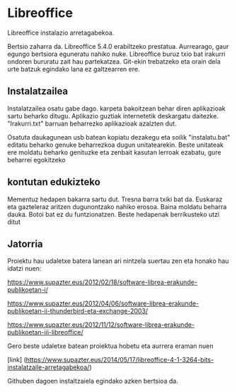 # Libreoffice

Libreoffice instalazio arretagabekoa.

Bertsio zaharra da. Libreoffice 5.4.0 erabiltzeko prestatua. Aurrearago, gaur egungo bertsiora eguneratu nahiko nuke. Libreoffice buruz txio bat irakurri ondoren bururatu zait hau partekatzea. Git-ekin trebatzeko eta orain dela urte batzuk egindako lana ez galtzearren ere.

## Instalatzailea

Instalatzailea osatu gabe dago. karpeta bakoitzean behar diren aplikazioak sartu beharko ditugu. Aplikazio guztiak internetetik deskargatu daitezke. "Irakurri.txt" barruan beharrezko aplikazioak azalzten dut.

Osatuta daukagunean usb batean kopiatu dezakegu eta soilik "instalatu.bat" editatu beharko genuke beharrezkoa dugun unitatearekin. Beste unitateak ere moldatu beharko genituzke eta zenbait kasutan lerroak ezabatu, gure beharrei egokitzeko

## kontutan edukizteko

Mementuz hedapen bakarra sartu dut. Tresna barra txiki bat da. Euskaraz eta gazteleraz aritzen dugunontzako nahiko erosoa. Baina moldatu beharra dauka. Botoi bat ez du funtzionatzen. Beste hedapenak berrikusteko utzi ditut

## Jatorria

Proiektu hau udaletxe batera lanean ari nintzela suertau zen eta honako hau idatzi nuen:

https://www.supazter.eus/2012/02/18/software-librea-erakunde-publikoetan-i/

https://www.supazter.eus/2012/04/06/software-librea-erakunde-publikoetan-ii-thunderbird-eta-exchange-2003/

https://www.supazter.eus/2012/11/12/software-librea-erakunde-publikoetan-iii-libreoffice/

Gero beste udaletxe batean proiektua hobetu eta aurrera eraman nuen

[link] (https://www.supazter.eus/2014/05/17/libreoffice-4-1-3264-bits-instalatzaile-arretagabekoa/)

Githuben dagoen instaltzaiela egindako azken bertsioa da.


